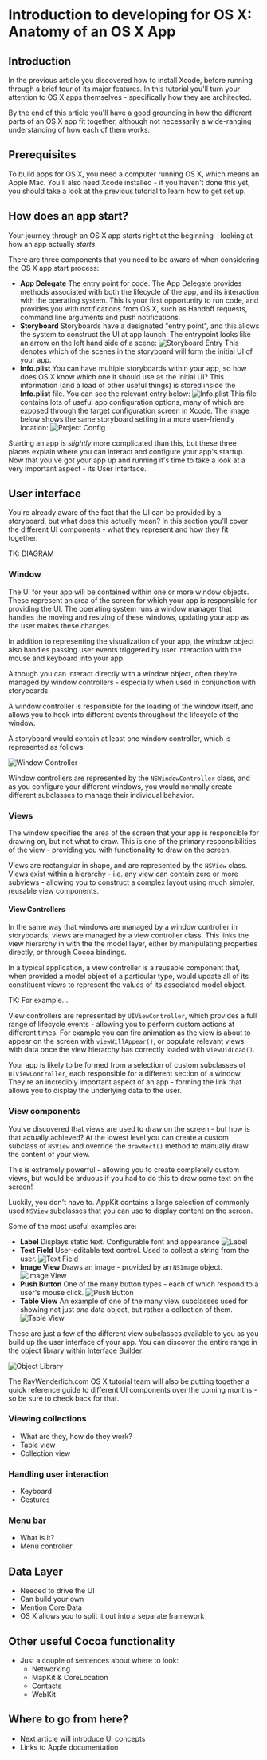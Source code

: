 # Introduction to developing for OS X: Anatomy of an OS X App

## Introduction

In the previous article you discovered how to install Xcode, before running through a brief tour of its major features. In this tutorial you'll turn your attention to OS X apps themselves - specifically how they are architected.

By the end of this article you'll have a good grounding in how the different parts of an OS X app fit together, although not necessarily a wide-ranging understanding of how each of them works.



## Prerequisites

To build apps for OS X, you need a computer running OS X, which means an Apple Mac. You'll also need Xcode installed - if you haven't done this yet, you should take a look at the previous tutorial to learn how to get set up.

## How does an app start?

Your journey through an OS X app starts right at the beginning - looking at how an app actually _starts_.

There are three components that you need to be aware of when considering the OS X app start process:

- __App Delegate__ The entry point for code. The App Delegate provides methods associated with both the lifecycle of the app, and its interaction with the operating system. This is your first opportunity to run code, and provides you with notifications from OS X, such as Handoff requests, command line arguments and push notifications.
- __Storyboard__ Storyboards have a designated "entry point", and this allows the system to construct the UI at app launch. The entrypoint looks like an arrow on the left hand side of a scene:
![Storyboard Entry](img/storyboard_entry.png)
This denotes which of the scenes in the storyboard will form the initial UI of your app.
- __Info.plist__ You can have multiple storyboards within your app, so how does OS X know which one it should use as the initial UI? This information (and a load of other useful things) is stored inside the __Info.plist__ file.  You can see the relevant entry below:
![Info.plist](img/info_plist.png)
This file contains lots of useful app configuration options, many of which are exposed through the target configuration screen in Xcode. The image below shows the same storyboard setting in a more user-friendly location:
![Project Config](img/project_config.png)

Starting an app is _slightly_ more complicated than this, but these three places explain where you can interact and configure your app's startup. Now that you've got your app up and running it's time to take a look at a very important aspect - its User Interface. 


## User interface

You're already aware of the fact that the UI can be provided by a storyboard, but what does this actually mean? In this section you'll cover the different UI components - what they represent and how they fit together.

TK: DIAGRAM

### Window

The UI for your app will be contained within one or more window objects. These represent an area of the screen for which your app is responsible for providing the UI. The operating system runs a window manager that handles the moving and resizing of these windows, updating your app as the user makes these changes.

In addition to representing the visualization of your app, the window object also handles passing user events triggered by user interaction with the mouse and keyboard into your app.

Although you can interact directly with a window object, often they're managed by window controllers - especially when used in conjunction with storyboards.

A window controller is responsible for the loading of the window itself, and allows you to hook into different events throughout the lifecycle of the window.

A storyboard would contain at least one window controller, which is represented as follows:

![Window Controller](img/window_controller.png)

Window controllers are represented by the `NSWindowController` class, and as you configure your different windows, you would normally create different subclasses to manage their individual behavior.

### Views

The window specifies the area of the screen that your app is responsible for drawing on, but not what to draw. This is one of the primary responsibilities of the view - providing you with functionality to draw on the screen.

Views are rectangular in shape, and are represented by the `NSView` class. Views exist within a hierarchy - i.e. any view can contain zero or more subviews - allowing you to construct a complex layout using much simpler, reusable view components.

#### View Controllers

In the same way that windows are managed by a window controller in storyboards, views are managed by a view controller class. This links the view hierarchy in with the the model layer, either by manipulating properties directly, or through Cocoa bindings.

In a typical application, a view controller is a reusable component that, when provided a model object of a particular type, would update all of its constituent views to represent the values of its associated model object.

TK: For example....

View controllers are represented by `UIViewController`, which provides a full range of lifecycle events - allowing you to perform custom actions at different times. For example you can fire animation as the view is about to appear on the screen with `viewWillAppear()`, or populate relevant views with data once the view hierarchy has correctly loaded with `viewDidLoad()`.

Your app is likely to be formed from a selection of custom subclasses of `UIViewController`, each responsible for a different section of a window. They're an incredibly important aspect of an app - forming the link that allows you to display the underlying data to the user.


### View components

You've discovered that views are used to draw on the screen - but how is that actually achieved? At the lowest level you can create a custom subclass of `NSView` and override the `drawRect()` method to manually draw the content of your view.

This is extremely powerful - allowing you to create completely custom views, but would be arduous if you had to do this to draw some text on the screen!

Luckily, you don't have to. AppKit contains a large selection of commonly used `NSView` subclasses that you can use to display content on the screen.

Some of the most useful examples are:

- __Label__ Displays static text. Configurable font and appearance
![Label](img/label.png)
- __Text Field__ User-editable text control. Used to collect a string from the user.
![Text Field](img/text_field.png)
- __Image View__ Draws an image - provided by an `NSImage` object.
![Image View](img/image_view.png)
- __Push Button__ One of the many button types - each of which respond to a user's mouse click.
![Push Button](img/push_button.png)
- __Table View__ An example of one of the many view subclasses used for showing not just _one_ data object, but rather a collection of them.
![Table View](img/table_view.png)

These are just a few of the different view subclasses available to you as you build up the user interface of your app. You can discover the entire range in the object library within Interface Builder:

![Object Library](img/object_library.png)

The RayWenderlich.com OS X tutorial team will also be putting together a quick reference guide to different UI components over the coming months - so be sure to check back for that.

### Viewing collections
- What are they, how do they work?
- Table view
- Collection view

### Handling user interaction
- Keyboard
- Gestures

### Menu bar
- What is it?
- Menu controller

## Data Layer
- Needed to drive the UI
- Can build your own
- Mention Core Data
- OS X allows you to split it out into a separate framework


## Other useful Cocoa functionality
- Just a couple of sentences about where to look:
  + Networking
  + MapKit & CoreLocation
  + Contacts
  + WebKit

## Where to go from here?
- Next article will introduce UI concepts
- Links to Apple documentation

